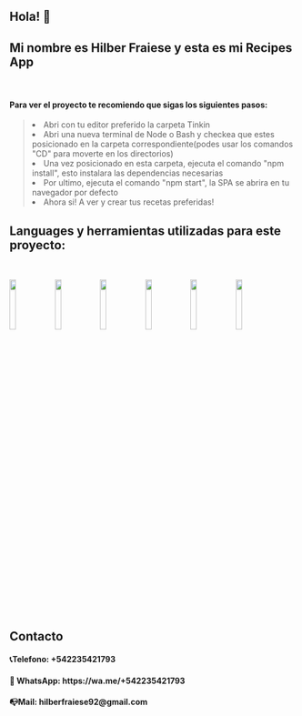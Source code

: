 ## Hola! 👋
<h2> Mi nombre es Hilber Fraiese y esta es mi Recipes App</h2>
</br>
<h4> Para ver el proyecto te recomiendo que sigas los siguientes pasos:</h4>

><li>Abri con tu editor preferido la carpeta Tinkin</li>
><li>Abri una nueva terminal de Node o Bash y checkea que estes posicionado en la carpeta correspondiente(podes usar los comandos "CD" para moverte en los directorios)</li>
><li>Una vez posicionado en esta carpeta, ejecuta el comando "npm install", esto instalara las dependencias necesarias</li>
><li>Por ultimo, ejecuta el comando "npm start", la SPA se abrira en tu navegador por defecto</li>
><li>Ahora si! A ver y crear tus recetas preferidas!</li>

</p>
<h2> Languages y herramientas utilizadas para este proyecto:</h2>
</br>

<p>
  <code><img width="15%" heigth="100px" src="https://cobaltoconsulting.com/wp-content/uploads/2019/09/javascript-logo.png"></code>
  <code><img width="15%" heigth="100px" src="https://programacion.net/files/article/article_02169_.jpg"></code>
  <code><img width="15%"heigth="100px" src="https://disenowebakus.net/imagenes/articulos/html5.jpg"></code>
  <code><img width="15%" heigth="100px" src="https://blog.wildix.com/wp-content/uploads/2020/06/react-logo.jpg"></code>
  <code><img width="15%" heigth="100px" src="https://dineroclub.net/wp-content/uploads/2021/02/REDUX.png"></code>
  <code><img width="15%" heigth="100px" src="https://img.stackshare.io/service/1904/default_44d81cb9fadbc3688b7e91a6d5217d0ea5358b57.png"></code>
  <br />
</p>


## Contacto
<h4>📞Telefono: +542235421793</h4>
<h4>📱 WhatsApp: https://wa.me/+542235421793</h4>
<h4>📭Mail: hilberfraiese92@gmail.com</h4>